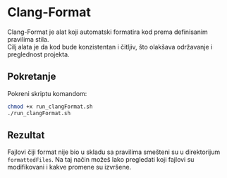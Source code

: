 # Clang-Format

Clang-Format je alat koji automatski formatira kod prema definisanim pravilima stila.  
Cilj alata je da kod bude konzistentan i čitljiv, što olakšava održavanje i preglednost projekta.

## Pokretanje

Pokreni skriptu komandom:

```bash
chmod +x run_clangFormat.sh
./run_clangFormat.sh
```

## Rezultat

Fajlovi čiji format nije bio u skladu sa pravilima smešteni su u direktorijum `formattedFiles`.
Na taj način možeš lako pregledati koji fajlovi su modifikovani i kakve promene su izvršene.